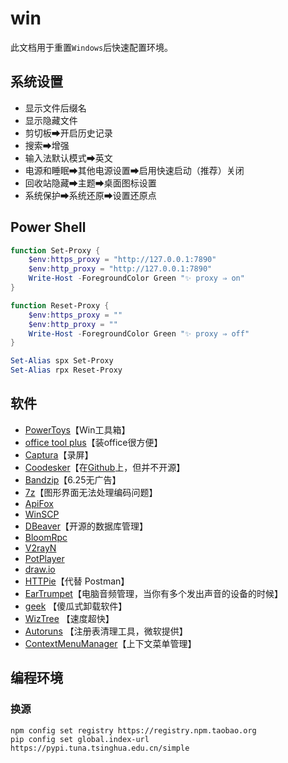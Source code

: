 # win

此文档用于重置`Windows`后快速配置环境。

## 系统设置

- 显示文件后缀名
- 显示隐藏文件
- 剪切板➡开启历史记录
- 搜索➡增强
- 输入法默认模式➡英文
- 电源和睡眠➡其他电源设置➡启用快速启动（推荐）关闭
- 回收站隐藏➡主题➡桌面图标设置
- 系统保护➡系统还原➡设置还原点

## Power Shell

```powershell
function Set-Proxy {
    $env:https_proxy = "http://127.0.0.1:7890"
    $env:http_proxy = "http://127.0.0.1:7890"
    Write-Host -ForegroundColor Green "✨ proxy ⇒ on"
}

function Reset-Proxy {
    $env:https_proxy = ""
    $env:http_proxy = ""
    Write-Host -ForegroundColor Green "✨ proxy ⇒ off"
}

Set-Alias spx Set-Proxy
Set-Alias rpx Reset-Proxy
```

## 软件

- [PowerToys](https://docs.microsoft.com/zh-cn/windows/powertoys/)【Win工具箱】
- [office tool plus](https://otp.landian.vip/zh-cn/)【装office很方便】
- [Captura](https://github.com/MathewSachin/Captura)【录屏】
- [Coodesker](https://www.coodesker.com/)【在[Github](https://github.com/coodesker/coodesker-desktop)上，但并不开源】
- [Bandzip](http://www.bandisoft.com/)【6.25无广告】
- [7z](https://www.7-zip.org/)【图形界面无法处理编码问题】
- [ApiFox](https://www.apifox.cn/)
- [WinSCP](https://winscp.net/eng/docs/lang:chs)
- [DBeaver](https://dbeaver.io/)【开源的数据库管理】
- [BloomRpc](https://github.com/bloomrpc/bloomrpc)
- [V2rayN](https://github.com/2dust/v2rayN/releases)
- [PotPlayer](https://potplayer.daum.net/?lang=zh_CN)
- [draw.io](https://app.diagrams.net/)
- [HTTPie](https://httpie.io/)【代替 Postman】
- [EarTrumpet](https://eartrumpet.app/)【电脑音频管理，当你有多个发出声音的设备的时候】
- [geek](https://geekuninstaller.com/) 【傻瓜式卸载软件】
- [WizTree](https://www.diskanalyzer.com/download) 【速度超快】
- [Autoruns](https://learn.microsoft.com/en-us/sysinternals/downloads/autoruns) 【注册表清理工具，微软提供】
- [ContextMenuManager](https://gitee.com/BluePointLilac/ContextMenuManager/releases)【上下文菜单管理】

## 编程环境

### 换源

```pwsh
npm config set registry https://registry.npm.taobao.org
pip config set global.index-url https://pypi.tuna.tsinghua.edu.cn/simple
```
